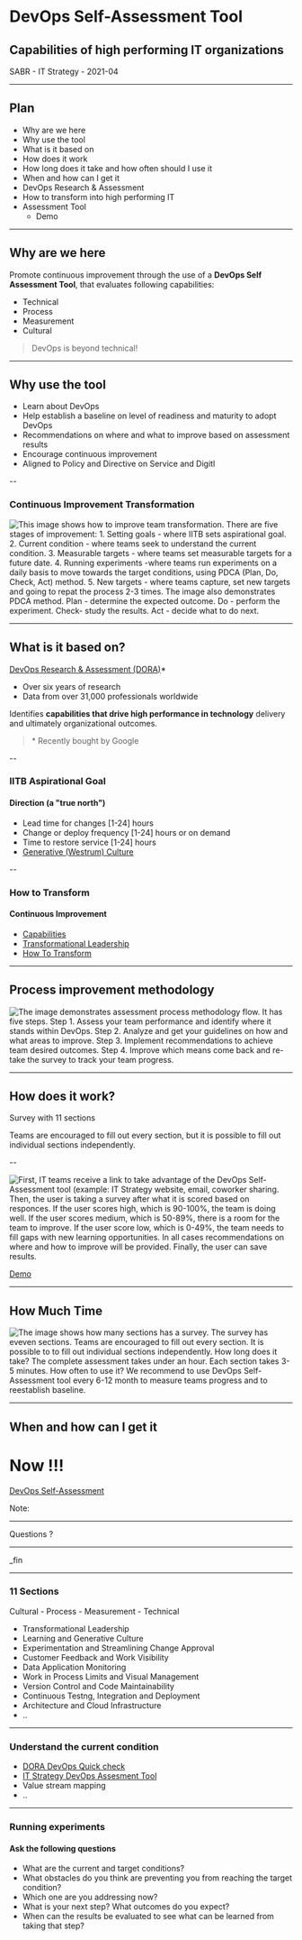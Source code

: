 # DevOps Self-Assessment Tool

## Capabilities of high performing IT organizations

SABR - IT Strategy - 2021-04

---

## Plan

- Why are we here
- Why use the tool
- What is it based on
- How does it work
- How long does it take and how often should I use it
- When and how can I get it
- DevOps Research & Assessment
- How to transform into high performing IT
- Assessment Tool
  - Demo

---

## Why are we here

Promote continuous improvement through the use of a **DevOps Self Assessment Tool**, that evaluates following capabilities: 

- Technical
- Process
- Measurement
- Cultural

> DevOps is beyond technical!

---

## Why use the tool

- Learn about DevOps
- Help establish a baseline on level of readiness and maturity to adopt DevOps
- Recommendations on where and what to improve based on assessment results 
- Encourage continuous improvement 
- Aligned to Policy and Directive on Service and Digitl

--

### Continuous Improvement Transformation

<img src="assets/images/AssessmentTool1.png" alt="This image shows how to improve team transformation. There are five stages of improvement: 1. Setting goals - where IITB sets aspirational goal. 2. Current condition - where teams seek to understand the current condition. 3. Measurable targets - where teams set measurable targets for a future date. 4. Running experiments -where teams run experiments on a daily basis to move towards the target conditions, using PDCA (Plan, Do, Check, Act) method. 5. New targets - where teams capture, set new targets and going to repat the process 2-3 times. The image also demonstrates PDCA method. Plan - determine the expected outcome. Do - perform the experiment. Check- study the results. Act - decide what to do next.">

---

## What is it based on?

[DevOps Research & Assessment (DORA)](https://www.devops-research.com/research.html)*

- Over six years of research
- Data from over 31,000 professionals worldwide

Identifies **capabilities that drive high performance in technology** delivery and ultimately organizational outcomes.

> \* Recently bought by Google

--

### IITB Aspirational Goal

#### Direction (a "true north")

- Lead time for changes [1-24] hours
- Change or deploy frequency [1-24] hours or on demand
- Time to restore service [1-24] hours
- [Generative (Westrum) Culture](https://cloud.google.com/solutions/devops/devops-culture-westrum-organizational-culture)

--

### How to Transform

#### Continuous Improvement

- [Capabilities](https://cloud.google.com/solutions/devops/capabilities)
- [Transformational Leadership](https://cloud.google.com/solutions/devops/devops-culture-transformational-leadership)
- [How To Transform](https://cloud.google.com/solutions/devops/devops-culture-transform)

---

## Process improvement methodology

<img src="assets/images/improvement_method.png" alt="The image demonstrates assessment process methodology flow. It has five steps. Step 1. Assess your team performance and identify where it stands within DevOps. Step 2. Analyze and get your guidelines on how and what areas to improve. Step 3. Implement recommendations to achieve team desired outcomes. Step 4. Improve which means come back and re-take the survey to track your team progress.">

---

## How does it work?

Survey with 11 sections

Teams are encouraged to fill out every section, but it is possible to fill out individual sections independently.

--

<img src="assets/images/Process.png" alt= "First, IT teams receive a link to take advantage of the DevOps Self-Assessment tool (example: IT Strategy website, email, coworker sharing. Then, the user is taking a survey after what it is scored based on responces. If the user scores high, which is 90-100%, the team is doing well. If the user scores medium, which is 50-89%, there is a room for the team to improve. If the user score low, which is 0-49%, the team needs to fill gaps with new learning opportunities. In all cases recommendations on where and how to improve will be provided. Finally, the user can save results.">

[Demo](https://sara-sabr.github.io/auto-evaluation-devops-self-assessment/)

---

## How Much Time

<img src="assets/images/sections.png" alt="The image shows how many sections has a survey. The survey has eveven sections. Teams are encouraged to fill out every section. It is possible to to fill out individual sections independently. How long does it take? The complete assessment takes under an hour. Each section takes 3-5 minutes. How often to use it? We recommend to use DevOps Self-Assessment tool every 6-12 month to measure teams progress and to reestablish baseline.">

---

## When and how can I get it

# Now !!!

[DevOps Self-Assessment](https://sara-sabr.github.io/auto-evaluation-devops-self-assessment/)

Note:

---

Questions ?

---

_fin

---

### 11 Sections

Cultural - Process - Measurement - Technical

- Transformational Leadership
- Learning and Generative Culture
- Experimentation and Streamlining Change Approval
- Customer Feedback and Work Visibility
- Data Application Monitoring
- Work in Process Limits and Visual Management
- Version Control and Code Maintainability
- Continuous Testng, Integration and Deployment
- Architecture and Cloud Infrastructure
- ..

---

### Understand the current condition

- [DORA DevOps Quick check](https://www.devops-research.com/quickcheck.html)
- [IT Strategy DevOps Assesment Tool](https://sara-sabr.github.io/dora-js/)
- Value stream mapping
- ..

---

### Running experiments

#### Ask the following questions

- What are the current and target conditions?
- What obstacles do you think are preventing you from reaching the target condition?
- Which one are you addressing now?
- What is your next step? What outcomes do you expect?
- When can the results be evaluated to see what can be learned from taking that step?





